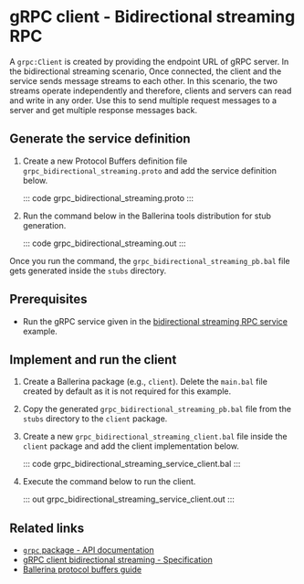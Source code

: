 # gRPC client - Bidirectional streaming RPC

A `grpc:Client` is created by providing the endpoint URL of gRPC server. In the bidirectional streaming scenario, Once connected, the client and the service sends message streams to each other. In this scenario, the two streams operate independently and therefore, clients and servers can read and write in any order. Use this to send multiple request messages to a server and get multiple response messages back.

## Generate the service definition

1. Create a new Protocol Buffers definition file `grpc_bidirectional_streaming.proto` and add the service definition below.

   ::: code grpc_bidirectional_streaming.proto :::

2. Run the command below in the Ballerina tools distribution for stub generation.

   ::: code grpc_bidirectional_streaming.out :::

Once you run the command, the `grpc_bidirectional_streaming_pb.bal` file gets generated inside the `stubs` directory.

## Prerequisites
- Run the gRPC service given in the [bidirectional streaming RPC service](/learn/by-example/grpc-service-bidirectional-streaming/) example.

## Implement and run the client

1. Create a Ballerina package (e.g., `client`). Delete the `main.bal` file created by default as it is not required for this example.

2. Copy the generated `grpc_bidirectional_streaming_pb.bal` file from the `stubs` directory to the  `client` package.

3. Create a new `grpc_bidirectional_streaming_client.bal` file inside the `client` package and add the client implementation below.

    ::: code grpc_bidirectional_streaming_service_client.bal :::

4. Execute the command below to run the client.

    ::: out grpc_bidirectional_streaming_service_client.out :::

## Related links
- [`grpc` package - API documentation](https://lib.ballerina.io/ballerina/grpc/latest)
- [gRPC client bidirectional streaming - Specification](/spec/grpc/#44-bidirectional-streaming-rpc)
- [Ballerina protocol buffers guide](/learn/cli-documentation/grpc/)